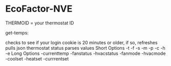 # EcoFactor-NVE
THERMOID = your thermostat ID

get-temps: 

checks to see if your login cookie is 20 minutes or older, if so, refreshes
pulls json thermostat status
parses values 
Short Options -t -f -s -m -p -c -h -e
Long Options -currenttemp -fanstatus -hvacstatus -fanmode -hvacmode -coolset -heatset -currrentset